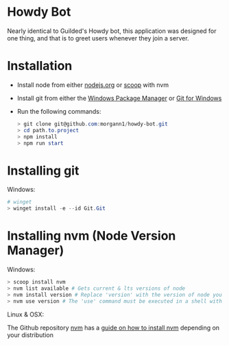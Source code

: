 # Howdy Bot

Nearly identical to Guilded's Howdy bot, this application was designed for one thing, and that is to greet users whenever they join a server.

# Installation

* Install node from either [nodejs.org](https://nodejs.org/en/) or [scoop](https://scoop.sh/) with nvm

* Install git from either the [Windows Package Manager](https://github.com/microsoft/winget-cli) or [Git for Windows](https://gitforwindows.org/)

* Run the following commands:

    ```ps1
    > git clone git@github.com:morgann1/howdy-bot.git
    > cd path.to.project
    > npm install
    > npm run start
    ```

# Installing git

Windows:

```ps1
# winget
> winget install -e --id Git.Git
```

# Installing nvm (Node Version Manager)

Windows:

```ps1
> scoop install nvm
> nvm list available # Gets current & lts versions of node
> nvm install version # Replace 'version' with the version of node you want
> nvm use version # The 'use' command must be executed in a shell with Administor privileges (Run as Administrator)
```

Linux & OSX:

The Github repository [nvm](https://github.com/nvm-sh/nvm) has a [guide on how to install nvm](https://github.com/nvm-sh/nvm#installing-and-updating) depending on your distribution